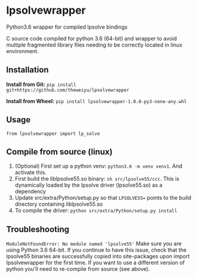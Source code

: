 # lpsolvewrapper
Python3.6 wrapper for compiled lpsolve bindings

C source code compiled for python 3.6 (64-bit) and wrapper to avoid multiple fragmented library files needing to be correctly located in linux environment.

## Installation

**Install from Git:**
`pip install git+https://github.com/theweiyu/lpsolvewrapper`

**Install from Wheel:**
`pip install lpsolvewrapper-1.0.0-py3-none-any.whl`

## Usage
`from lpsolvewrapper import lp_solve`

## Compile from source (linux)
1. (Optional) First set up a python venv: `python3.6 -m venv venv1`. And activate this.
2. First build the liblpsolve55.so binary: `sh src/lpsolve55/ccc`. This is dynamically loaded by the lpsolve driver (lpsolve55.so) as a dependency
3. Update src/extra/Python/setup.py so that `LPSOLVE55=` points to the build directory containing liblpsolve55.so
4. To compile the driver: `python src/extra/Python/setup.py install`

## Troubleshooting
`ModuleNotFoundError: No module named 'lpsolve55'` Make sure you are using Python 3.6 64-bit. If you continue to have this issue, check that the lpsolve55 binaries are successfully copied into site-packages upon import lpsolvewrapper for the first time. If you want to use a different version of python you'll need to re-compile from source (see above).
